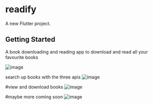 # readify

A new Flutter project.

## Getting Started
A book downloading and reading app to download and read all your favourite books



![image](https://github.com/Flexer678/Readify/assets/81823862/977676b7-cd1c-4438-896a-59ee8f3d2dc6)


search up books with the three apis
![image](https://github.com/Flexer678/Readify/assets/81823862/c8dd694f-d39e-4960-852e-c3884012a5e1)



#view and download books
![image](https://github.com/Flexer678/Readify/assets/81823862/2216f625-9790-4f34-818a-4dea44d626e3)




#maybe more coming soon
![image](https://github.com/Flexer678/Readify/assets/81823862/0d92aadf-c4f9-431b-9955-eba761d020b3)

